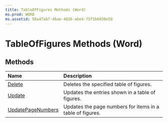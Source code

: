 ```yaml
---
title: TableOfFigures Methods (Word)
ms.prod: WORD
ms.assetid: 58a47ab7-46ae-4026-abe4-75f5b6030e58
---
```



# TableOfFigures Methods (Word)

## Methods



|**Name**|**Description**|
|:-----|:-----|
|[Delete](tableoffigures-delete-method-word.md)|Deletes the specified table of figures.|
|[Update](tableoffigures-update-method-word.md)|Updates the entries shown in a table of figures.|
|[UpdatePageNumbers](tableoffigures-updatepagenumbers-method-word.md)|Updates the page numbers for items in a table of figures.|

